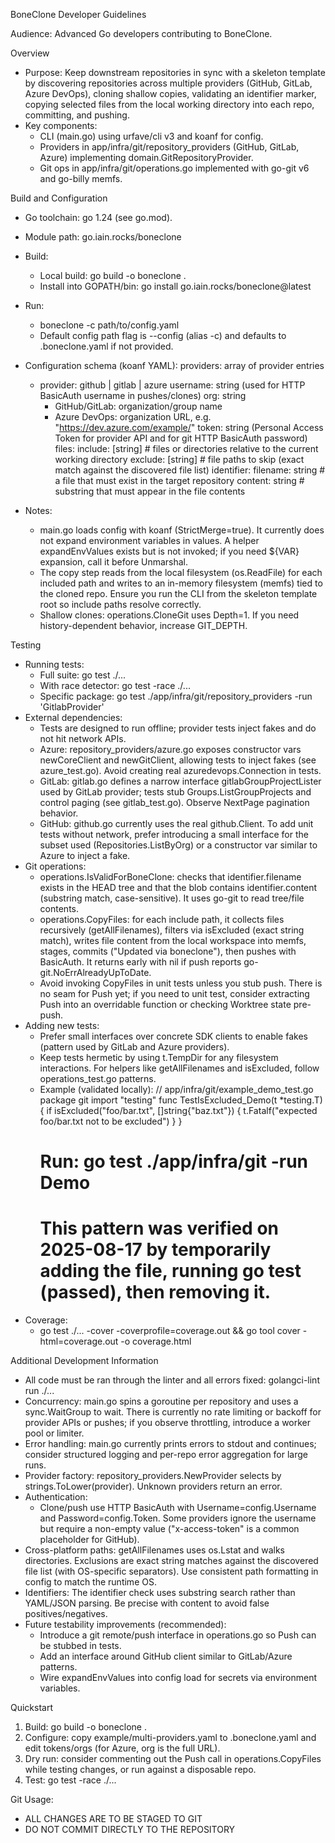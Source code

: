 BoneClone Developer Guidelines

Audience: Advanced Go developers contributing to BoneClone.

Overview
- Purpose: Keep downstream repositories in sync with a skeleton template by discovering repositories across multiple providers (GitHub, GitLab, Azure DevOps), cloning shallow copies, validating an identifier marker, copying selected files from the local working directory into each repo, committing, and pushing.
- Key components:
  - CLI (main.go) using urfave/cli v3 and koanf for config.
  - Providers in app/infra/git/repository_providers (GitHub, GitLab, Azure) implementing domain.GitRepositoryProvider.
  - Git ops in app/infra/git/operations.go implemented with go-git v6 and go-billy memfs.

Build and Configuration
- Go toolchain: go 1.24 (see go.mod).
- Module path: go.iain.rocks/boneclone
- Build:
  - Local build: go build -o boneclone .
  - Install into GOPATH/bin: go install go.iain.rocks/boneclone@latest
- Run:
  - boneclone -c path/to/config.yaml
  - Default config path flag is --config (alias -c) and defaults to .boneclone.yaml if not provided.
- Configuration schema (koanf YAML):
  providers: array of provider entries
    - provider: github | gitlab | azure
      username: string (used for HTTP BasicAuth username in pushes/clones)
      org: string
        - GitHub/GitLab: organization/group name
        - Azure DevOps: organization URL, e.g. "https://dev.azure.com/example/"
      token: string (Personal Access Token for provider API and for git HTTP BasicAuth password)
  files:
    include: [string]  # files or directories relative to the current working directory
    exclude: [string]  # file paths to skip (exact match against the discovered file list)
  identifier:
    filename: string   # a file that must exist in the target repository
    content: string    # substring that must appear in the file contents

- Notes:
  - main.go loads config with koanf (StrictMerge=true). It currently does not expand environment variables in values. A helper expandEnvValues exists but is not invoked; if you need ${VAR} expansion, call it before Unmarshal.
  - The copy step reads from the local filesystem (os.ReadFile) for each included path and writes to an in-memory filesystem (memfs) tied to the cloned repo. Ensure you run the CLI from the skeleton template root so include paths resolve correctly.
  - Shallow clones: operations.CloneGit uses Depth=1. If you need history-dependent behavior, increase GIT_DEPTH.

Testing
- Running tests:
  - Full suite: go test ./...
  - With race detector: go test -race ./...
  - Specific package: go test ./app/infra/git/repository_providers -run 'GitlabProvider'
- External dependencies:
  - Tests are designed to run offline; provider tests inject fakes and do not hit network APIs.
  - Azure: repository_providers/azure.go exposes constructor vars newCoreClient and newGitClient, allowing tests to inject fakes (see azure_test.go). Avoid creating real azuredevops.Connection in tests.
  - GitLab: gitlab.go defines a narrow interface gitlabGroupProjectLister used by GitLab provider; tests stub Groups.ListGroupProjects and control paging (see gitlab_test.go). Observe NextPage pagination behavior.
  - GitHub: github.go currently uses the real github.Client. To add unit tests without network, prefer introducing a small interface for the subset used (Repositories.ListByOrg) or a constructor var similar to Azure to inject a fake.
- Git operations:
  - operations.IsValidForBoneClone: checks that identifier.filename exists in the HEAD tree and that the blob contains identifier.content (substring match, case-sensitive). It uses go-git to read tree/file contents.
  - operations.CopyFiles: for each include path, it collects files recursively (getAllFilenames), filters via isExcluded (exact string match), writes file content from the local workspace into memfs, stages, commits ("Updated via boneclone"), then pushes with BasicAuth. It returns early with nil if push reports go-git.NoErrAlreadyUpToDate.
  - Avoid invoking CopyFiles in unit tests unless you stub push. There is no seam for Push yet; if you need to unit test, consider extracting Push into an overridable function or checking Worktree state pre-push.
- Adding new tests:
  - Prefer small interfaces over concrete SDK clients to enable fakes (pattern used by GitLab and Azure providers).
  - Keep tests hermetic by using t.TempDir for any filesystem interactions. For helpers like getAllFilenames and isExcluded, follow operations_test.go patterns.
  - Example (validated locally):
    // app/infra/git/example_demo_test.go
    package git
    import "testing"
    func TestIsExcluded_Demo(t *testing.T) {
        if isExcluded("foo/bar.txt", []string{"baz.txt"}) {
            t.Fatalf("expected foo/bar.txt not to be excluded")
        }
    }
    # Run: go test ./app/infra/git -run Demo
    # This pattern was verified on 2025-08-17 by temporarily adding the file, running go test (passed), then removing it.
- Coverage:
  - go test ./... -cover -coverprofile=coverage.out && go tool cover -html=coverage.out -o coverage.html

Additional Development Information
- All code must be ran through the linter and all errors fixed: golangci-lint run ./... 
- Concurrency: main.go spins a goroutine per repository and uses a sync.WaitGroup to wait. There is currently no rate limiting or backoff for provider APIs or pushes; if you observe throttling, introduce a worker pool or limiter.
- Error handling: main.go currently prints errors to stdout and continues; consider structured logging and per-repo error aggregation for large runs.
- Provider factory: repository_providers.NewProvider selects by strings.ToLower(provider). Unknown providers return an error.
- Authentication:
  - Clone/push use HTTP BasicAuth with Username=config.Username and Password=config.Token. Some providers ignore the username but require a non-empty value ("x-access-token" is a common placeholder for GitHub).
- Cross-platform paths: getAllFilenames uses os.Lstat and walks directories. Exclusions are exact string matches against the discovered file list (with OS-specific separators). Use consistent path formatting in config to match the runtime OS.
- Identifiers: The identifier check uses substring search rather than YAML/JSON parsing. Be precise with content to avoid false positives/negatives.
- Future testability improvements (recommended):
  - Introduce a git remote/push interface in operations.go so Push can be stubbed in tests.
  - Add an interface around GitHub client similar to GitLab/Azure patterns.
  - Wire expandEnvValues into config load for secrets via environment variables.

Quickstart
1) Build: go build -o boneclone .
2) Configure: copy example/multi-providers.yaml to .boneclone.yaml and edit tokens/orgs (for Azure, org is the full URL).
3) Dry run: consider commenting out the Push call in operations.CopyFiles while testing changes, or run against a disposable repo.
4) Test: go test -race ./...

Git Usage:
- ALL CHANGES ARE TO BE STAGED TO GIT
- DO NOT COMMIT DIRECTLY TO THE REPOSITORY